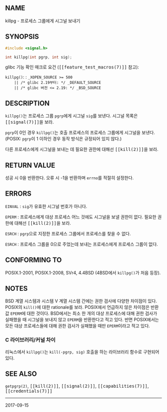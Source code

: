 ## NAME

killpg - 프로세스 그룹에게 시그널 보내기

## SYNOPSIS

```c
#include <signal.h>

int killpg(int pgrp, int sig);
```

glibc 기능 확인 매크로 요건 (<tt>[[feature_test_macros(7)]]</tt> 참고):

`killpg()`:
:   `_XOPEN_SOURCE >= 500`<br>
    `    || /* glibc 2.19부터: */ _DEFAULT_SOURCE`<br>
    `    || /* glibc 버전 <= 2.19: */ _BSD_SOURCE`

## DESCRIPTION

`killpg()`는 프로세스 그룹 `pgrp`에게 시그널 `sig`를 보낸다. 시그널 목록은 <tt>[[signal(7)]]</tt>을 보라.

`pgrp`이 0인 경우 `killpg()`는 호출 프로세스의 프로세스 그룹에게 시그널을 보낸다. (POSIX: `pgrp`이 1 이하인 경우 동작 방식은 규정되어 있지 않다.)

다른 프로세스에게 시그널을 보내는 데 필요한 권한에 대해선 <tt>[[kill(2)]]</tt>을 보라.

## RETURN VALUE

성공 시 0을 반환한다. 오류 시 -1을 반환하며 `errno`를 적절히 설정한다.

## ERRORS

`EINVAL`
:   `sig`가 유효한 시그널 번호가 아니다.

`EPERM`
:   프로세스에게 대상 프로세스 어느 것에도 시그널을 보낼 권한이 없다. 필요한 권한에 대해선 <tt>[[kill(2)]]</tt>을 보라.

`ESRCH`
:   `pgrp`으로 지정한 프로세스 그룹에서 프로세스를 찾을 수 없다.

`ESRCH`
:   프로세스 그룹을 0으로 주었는데 보내는 프로세스에게 프로세스 그룹이 없다.

## CONFORMING TO

POSIX.1-2001, POSIX.1-2008, SVr4, 4.4BSD (4BSD에서 `killpg()`가 처음 등장).

## NOTES

BSD 계열 시스템과 시스템 V 계열 시스템 간에는 권한 검사에 다양한 차이점이 있다. POSIX의 `kill()`에 대한 rationale를 보라. POSIX에서 언급하지 않은 차이점은 반환 값 `EPERM`에 대한 것이다. BSD에서는 최소 한 개의 대상 프로세스에 대해 권한 검사가 실패했을 때 시그널을 보내지 않고 `EPERM`을 반환한다고 적고 있다. 반면 POSIX에서는 모든 대상 프로세스들에 대해 권한 검사가 실패했을 때만 `EPERM`이라고 적고 있다.

### C 라이브러리/커널 차이

리눅스에서 `killpg()`는 `kill(-pgrp, sig)` 호출을 하는 라이브러리 함수로 구현되어 있다.

## SEE ALSO

`getpgrp(2)`, <tt>[[kill(2)]]</tt>, <tt>[[signal(2)]]</tt>, <tt>[[capabilities(7)]]</tt>, <tt>[[credentials(7)]]</tt>

----

2017-09-15
